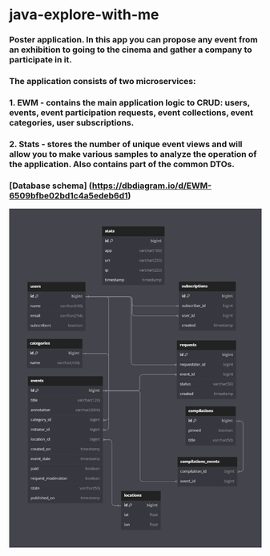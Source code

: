 # java-explore-with-me
### **Poster application. In this app you can propose any event from an exhibition to going to the cinema and gather a company to participate in it.**
###
### **The application consists of two microservices:**
### 1. EWM - contains the main application logic to CRUD: users, events, event participation requests, event collections, event categories, user subscriptions.
### 2. Stats - stores the number of unique event views and will allow you to make various samples to analyze the operation of the application. Also contains part of the common DTOs. 

### [**Database schema**] (https://dbdiagram.io/d/EWM-6509bfbe02bd1c4a5edeb6d1)
![Database Image](DBschema.png)
